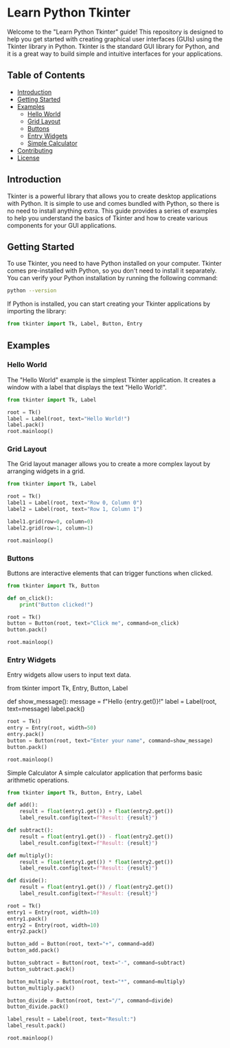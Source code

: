 # Learn Python Tkinter

Welcome to the "Learn Python Tkinter" guide! This repository is designed to help you get started with creating graphical user interfaces (GUIs) using the Tkinter library in Python. Tkinter is the standard GUI library for Python, and it is a great way to build simple and intuitive interfaces for your applications.

## Table of Contents

- [Introduction](#introduction)
- [Getting Started](#getting-started)
- [Examples](#examples)
  - [Hello World](#hello-world)
  - [Grid Layout](#grid-layout)
  - [Buttons](#buttons)
  - [Entry Widgets](#entry-widgets)
  - [Simple Calculator](#simple-calculator)
- [Contributing](#contributing)
- [License](#license)

## Introduction

Tkinter is a powerful library that allows you to create desktop applications with Python. It is simple to use and comes bundled with Python, so there is no need to install anything extra. This guide provides a series of examples to help you understand the basics of Tkinter and how to create various components for your GUI applications.

## Getting Started

To use Tkinter, you need to have Python installed on your computer. Tkinter comes pre-installed with Python, so you don't need to install it separately. You can verify your Python installation by running the following command:

```sh
python --version
```

If Python is installed, you can start creating your Tkinter applications by importing the library:

```python
from tkinter import Tk, Label, Button, Entry
```

## Examples

### Hello World

The "Hello World" example is the simplest Tkinter application. It creates a window with a label that displays the text "Hello World!".

```python
from tkinter import Tk, Label

root = Tk()
label = Label(root, text="Hello World!")
label.pack()
root.mainloop()
```

### Grid Layout

The Grid layout manager allows you to create a more complex layout by arranging widgets in a grid.

```python
from tkinter import Tk, Label

root = Tk()
label1 = Label(root, text="Row 0, Column 0")
label2 = Label(root, text="Row 1, Column 1")

label1.grid(row=0, column=0)
label2.grid(row=1, column=1)

root.mainloop()
```

### Buttons

Buttons are interactive elements that can trigger functions when clicked.

```python
from tkinter import Tk, Button

def on_click():
    print("Button clicked!")

root = Tk()
button = Button(root, text="Click me", command=on_click)
button.pack()

root.mainloop()
```

### Entry Widgets

Entry widgets allow users to input text data.

from tkinter import Tk, Entry, Button, Label

def show_message():
    message = f"Hello {entry.get()}!"
    label = Label(root, text=message)
    label.pack()

```python
root = Tk()
entry = Entry(root, width=50)
entry.pack()
button = Button(root, text="Enter your name", command=show_message)
button.pack()

root.mainloop()
```

Simple Calculator
A simple calculator application that performs basic arithmetic operations.

```python
from tkinter import Tk, Button, Entry, Label

def add():
    result = float(entry1.get()) + float(entry2.get())
    label_result.config(text=f"Result: {result}")

def subtract():
    result = float(entry1.get()) - float(entry2.get())
    label_result.config(text=f"Result: {result}")

def multiply():
    result = float(entry1.get()) * float(entry2.get())
    label_result.config(text=f"Result: {result}")

def divide():
    result = float(entry1.get()) / float(entry2.get())
    label_result.config(text=f"Result: {result}")

root = Tk()
entry1 = Entry(root, width=10)
entry1.pack()
entry2 = Entry(root, width=10)
entry2.pack()

button_add = Button(root, text="+", command=add)
button_add.pack()

button_subtract = Button(root, text="-", command=subtract)
button_subtract.pack()

button_multiply = Button(root, text="*", command=multiply)
button_multiply.pack()

button_divide = Button(root, text="/", command=divide)
button_divide.pack()

label_result = Label(root, text="Result:")
label_result.pack()

root.mainloop()
```
